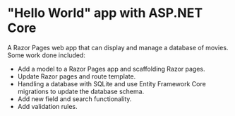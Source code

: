# "Hello World" app with ASP.NET Core

A Razor Pages web app that can display and manage a database of movies.
Some work done included:

* Add a model to a Razor Pages app and scaffolding Razor pages.
* Update Razor pages and route template.
* Handling a database with SQLite and use Entity Framework Core migrations to update the database schema.
* Add new field and search functionality.
* Add validation rules.
